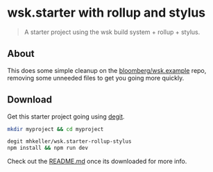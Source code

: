 wsk.starter with rollup and stylus
===

> A starter project using the wsk build system + rollup + stylus.

## About

This does some simple cleanup on the [bloomberg/wsk.example](https://github.com/bloomberg/wsk.example) repo, removing some unneeded files to get you going more quickly.

## Download

Get this starter project going using [degit](https://github.com/rich-harris/degit.git).

```sh
mkdir myproject && cd myproject

degit mhkeller/wsk.starter-rollup-stylus
npm install && npm run dev
```

Check out the [README.md](https://github.com/bloomberg/wsk.example) once its downloaded for more info.
